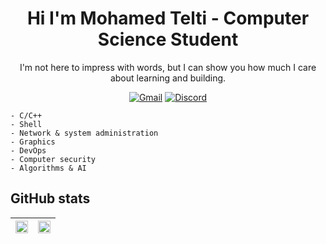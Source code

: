 <div align="center">

# Hi I'm Mohamed Telti - Computer Science Student
I'm not here to impress with words, but I can show you how much I care about learning and building.

[![Gmail](https://img.shields.io/badge/Gmail-D14836?logo=gmail&logoColor=white&style=for-the-badge)](mailto:mteltipr03@gmail.com)
[![Discord](https://img.shields.io/badge/Discord-5865F2?logo=discord&logoColor=white&style=for-the-badge)](https://discord.com/users/1085692837238165585)

<!-- <div align="center">

![Alt text](https://media1.giphy.com/media/v1.Y2lkPTc5MGI3NjExaHJlNjhlZWxhYXVmMWNxYzdqbGQ0Y3ozZ2N4ZWhxMXFydGZzM3B2MyZlcD12MV9pbnRlcm5hbF9naWZfYnlfaWQmY3Q9Zw/kz6cm1kKle2MYkHtJF/giphy.gif)

</div> -->

</div>

<!-- ## I'm a <a href="https://42.fr/le-reseau-mondial/" target="_blank">42 Network</a> Computer Science Student at <a href="https://1337.ma/en/" target="_blank">1337</a> Khouribga-Morocco Campus -->
<!-- <div align="center">

## I’m currently learning in my projects school:

</div> -->

	- C/C++
	- Shell
	- Network & system administration
	- Graphics
  	- DevOps
  	- Computer security
  	- Algorithms & AI

<!-- ## Skills & Technologies

> `bash$> vim skills.cpp`
```cpp
#include <iostream>

int main() {
    std::cout << "Languages:  C, C++, JS,  Python, Bash" << std::endl;
    std::cout << "Frameworks: Django, Flask" << std::endl;
    std::cout << "Tools:      Linux, Git, GitHub, Docker" << std::endl;
}
```

> `bash$> make skills && ./skills`
```bash
g++ skills.cpp -o skills
Languages:  C, C++, JS, Python, Bash
Frameworks: Django, Flask
Tools:      Linux, Git, GitHub, Docker
``` -->

## GitHub stats
<div align="center">
    
| <img src="https://github-readme-stats.vercel.app/api?username=triangle-motelti&show_icons=true&count_private=true&hide_border=true&&theme=transparent" align="center" style="width: 100%" /> | <img src="https://github-readme-stats.vercel.app/api/top-langs/?username=triangle-motelti&layout=compact&hide_border=true&theme=transparent" align="center" style="width: 100%" /> |
|:-:|:-:|

<!-- </div>


<div align="center">

![Alt text](https://media0.giphy.com/media/v1.Y2lkPTc5MGI3NjExYTBxbDFqZzhzeHJxZm9oMnBieDY3ejAyMGUzbDg0NHA2ZWpwaTc1MSZlcD12MV9pbnRlcm5hbF9naWZfYnlfaWQmY3Q9Zw/tptFQ8QAJYYvu/giphy.gif)

</div> -->
